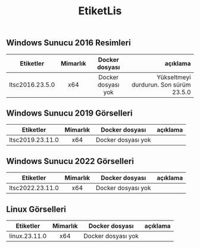 ﻿---
title: EtiketLis
second_title: Aspose.Cells Cloud Documen
type: docs
url: /tr/docker/tag-list/
description: Desteklenen Platformlar
weight: 30
---
##  Windows Sunucu 2016 Resimleri ##

Etiketler | Mimarlık | Docker dosyası | açıklama
---|:--:|:--:|---:
ltsc2016.23.5.0 | x64 | Docker dosyası yok | Yükseltmeyi durdurun. Son sürüm 23.5.0


##  Windows Sunucu 2019 Görselleri ##

Etiketler | Mimarlık | Docker dosyası | açıklama
---|:--:|:--:|---:
ltsc2019.23.11.0 | x64 | Docker dosyası yok |

##  Windows Sunucu 2022 Görselleri ##

Etiketler | Mimarlık | Docker dosyası | açıklama
---|:--:|:--:|---:
 ltsc2022.23.11.0 | x64 | Docker dosyası yok |

##  Linux Görselleri ##

Etiketler | Mimarlık | Docker dosyası | açıklama
---|:--:|:--:|---:
linux.23.11.0 | x64 | Docker dosyası yok |
